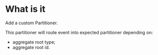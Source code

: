 # What is it

Add a custom Partitioner.

This partitioner will route event into expected partitioner depending on:
- aggregate root type;
- aggregate root id.
